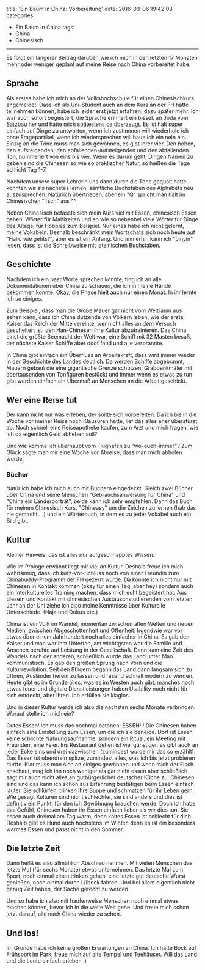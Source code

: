 title: 'Ein Baum in China: Vorbereitung'
date: 2016-03-06 19:42:03
categories:
  - Ein Baum in China
tags:
  - China
  - Chinesisch
---

Es folgt ein längerer Beitrag darüber, wie ich mich in den letzten 17 Monaten mehr oder weniger geplant auf meine Reise nach China vorbereitet habe.

<!-- more -->

## Sprache
Als erstes habe ich mich an der Volkshochschule für einen Chinesischkurs angemeldet. Dass ich als Uni-Student auch an dem Kurs an der FH hätte teilnehmen können, habe ich leider erst jetzt erfahren, dazu später mehr. Ich war auch sofort begeistert, die Sprache erinnert ein bissel. an Joda vom Satzbau her und hatte mich spätestens da überzeugt. Es ist halt super einfach auf Dinge zu antworten, wenn ich zustimmen will wiederhole ich ohne Fragepartikel, wenn ich wiedersprechen will baue ich ein nein ein. Einzig an die Töne muss man sich gewöhnen, es gibt ihrer vier. Den hohen, den aufsteigenden, den abfallenden-aufsteigenden und den abfallenden Ton, nummeriert von eins bis vier. Wenn es darum geht, Dingen Namen zu geben sind die Chinesen so wie so praktischer Natur, so heißen die Tage schlicht Tag 1-7.

Nachdem unsere super Lehrerin uns dann durch die Töne gequält hatte, konnten wir als nächstes lernen, sämtliche Buchstaben des Alphabets neu auszusprechen. Natürlich übertrieben, aber ein "Q" spricht man halt im Chinesischen "Tsch" aus ^^

Neben Chinesisch befasste sich mein Kurs viel mit Essen, chinesisch Essen gehen, Wörter für Mahlzeiten und so wie so nebenbei viele Wörter für Dinge des Altags, für Hobbies zum Beispiel. Nur eines habe ich nicht gelernt, meine Vokabeln. Deshalb beschränkt mein Wortschatz sich noch heute auf "Hallo wie gehts?", aber es ist ein Anfang. Und immerhin kann ich "pinyin" lesen, dass ist die Schreibweise mit lateinischen Buchstaben.

## Geschichte
Nachdem ich ein paar Worte sprechen konnte, fing ich an alle Dokumentationen über China zu schauen, die ich in meine Hände bekommen konnte. Okay, die Phase hielt auch nur einen Monat. In ihr lernte ich so einiges.

Zum Beispiel, dass man die Große Mauer gar nicht vom Weltraum aus sehen kann, dass ich China dutzende von Völkern leben, wie der erste Kaiser das Reich der Mitte vereinte, wer nicht alles an dem Versuch gescheitert ist, den Han-Chinesen ihre Kultur abzutrainieren. Das China einst die größte Seemacht der Welt war, eine Schiff mit 32 Masten besaß, der nächste Kaiser Schiffe aber doof fand und alle verbrannte.

In China gibt einfach ein Überfluss an Arbeitskraft, dass wird immer wieder in der Geschichte des Landes deutlich. Da werden Schiffe abgebrannt, Mauern gebaut die eine gigantische Grenze schützen, Grabdenkmäler mit abertausenden von Tonfiguren bestückt und immer wenn es etwas zu tun gibt werden einfach ein Übermaß an Menschen an die Arbeit geschickt.

## Wer eine Reise tut
Der kann nicht nur was erleben, der sollte sich vorbereiten. Da ich bis in die Woche vor meiner Reise noch Klausuren hatte, lief das alles eher überstürzt ab. Noch schnell eine Reiseapotheke kaufen, zum Arzt und mich fragen, wie ich da eigentlich Geld abheben soll?

Und wie komme ich überhaupt vom Flughafen zu "wo-auch-immer"? Zum Glück sagte man mir eine Woche vor Abreise, dass man mich abholen würde.

### Bücher
Natürlich habe ich mich auch mit Büchern eingedeckt. Gleich zwei Bücher über China und seine Menschen "Gebrauchsanweisung für China" und "China ein Länderporträt", beide kann ich sehr empfehlen. Dann das Buch für meinen Chinesisch Kurs, "Chineasy" um die Zeichen zu lernen (hab das nie gemacht....) und ein Wörterbuch, in dem es zu jeder Vokabel auch ein Bild gibt.

## Kultur
Kleiner Hinweis: das ist alles nur aufgeschnapptes Wissen.

Wie im Prologe erwähnt liegt mir viel an Kultur. Deshalb freue ich mich wahnsinnig, dass ich kurz-vor-Schluss noch von einer Freundin zum Chinabuddy-Programm der FH gezerrt wurde. Da konnte ich nicht nur mit Chinesen in Kontakt kommen (okay für einen Tag, aber hey) sondern auch ein Interkulturelles Training machen, dass mich echt begeistert hat. Aus diesem und Kontakt mit chinesischen Austauschstudierenden vom letzten Jahr an der Uni ziehe ich also meine Kenntnisse über Kulturelle Unterschiede. (Naja und Dokus etc.)

China ist ein Volk im Wandel, momentan zwischen alten Welten und neuen Medien, zwischen Abgeschottenheit und Offenheit. Irgendwie war vor etwas über einem Jahrhundert noch alles einfacher in China. Es gab den Kaiser und man war ihm Untertan, am wichtigsten war die Familie und Ansehen beruhte auf Leistung in der Gesellschaft. Dann kam eine Zeit des Wandels nach der anderen, schließlich wurde das Land unter Mao kommunistisch. Es gab den großen Sprung nach Vorn und die Kulturrevolution. Seit den 80igern begann das Land dann langsam sich zu öffnen, Ausländer herein zu lassen und rasend schnell modern zu werden. Heute gibt es im Grunde alles, was es im Westen auch gibt, manches noch etwas teuer und digitale Dienstleistungen haben Usability noch nicht für sich entdeckt, aber ihren Job erfüllen sie klaglos.

Und in dieser Kultur werde ich also die nächsten sechs Monate verbringen. Worauf stelle ich mich ein?

Gutes Essen! Ich muss das nochmal betonen: ESSEN!!! Die Chinesen haben einfach eine Einstellung zum Essen, um die ich sie beneide. Dort ist Essen keine schlichte Nahrungsaufnahme, sondern ein Ritual, ein Meeting mit Freunden, eine Feier. Ins Restaurant gehen ist viel günstiger, es gibt auch an jeder Ecke eins und drei dazwischen (zumindest wurde mir das so erzählt). Das Essen ist obendrein spitze, zumindest alles, was ich bis jetzt probieren durfte. Klar muss man sich an einiges gewöhnen und wenn mich der Fisch anschaut, mag ich ihn noch weniger als gar nicht essen aber schließlich sagt mir auch nicht alles an gutbürgerlicher deutscher Küche zu. Chinesen sind und das kann ich schon aus Erfahrung bestätigen beim Essen einfach lauter. Sie schlürfen, trinken ihre Suppe und schmatzen für ihr Leben gern. Wie gesagt Kulturen sind nicht schlechter, sie sind anders und dies ist definitiv ein Punkt, für den ich Gewöhnung brauchen werde. Doch ich habe das Gefühl, Chinesen haben ihr Essen einfach lieber als wir dies tun. Sie essen auch dreimal am Tag warm, denn kaltes Essen ist schlecht für dich. Deshalb gibt es Hund auch höchstens im Winter, denn es ist ein besonders warmes Essen und passt nicht in den Sommer.

## Die letzte Zeit
Dann heißt es also allmählich Abschied nehmen. Mit vielen Menschen das letzte Mal (für sechs Monate) etwas unternehmen. Das letzte Mal zum Sport, noch einmal einen trinken gehen, eine letzte gut deutsche Wurst genießen, noch einmal durch Lübeck fahren. Und bei allem eigentlich nicht genug Zeit haben, der Sache gerecht zu werden.

Und so habe ich also mit haufenweise Menschen noch einmal etwas machen können, bevor ich in die weite Welt gehe. Und freue mich schon jetzt darauf, alle nach China wieder zu sehen.

## Und los!
Im Grunde habe ich keine großen Erwartungen an China. Ich hätte Bock auf Frühsport im Park, freue mich auf alte Tempel und Teehäuser. Will das Land und die Leute einfach erleben :)
